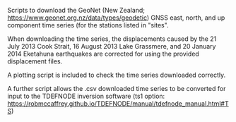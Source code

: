 Scripts to download the GeoNet (New Zealand; https://www.geonet.org.nz/data/types/geodetic) GNSS east, north, and up component time series (for the stations listed in "sites".

When downloading the time series, the displacements caused by the 21 July 2013 Cook Strait, 16 August 2013 Lake Grassmere, and 20 January 2014 Eketahuna earthquakes are corrected for using the provided displacement files.

A plotting script is included to check the time series downloaded correctly.

A further script allows the .csv downloaded time series to be converted for input to the TDEFNODE inversion software (ts1 option: https://robmccaffrey.github.io/TDEFNODE/manual/tdefnode_manual.html#TS)
